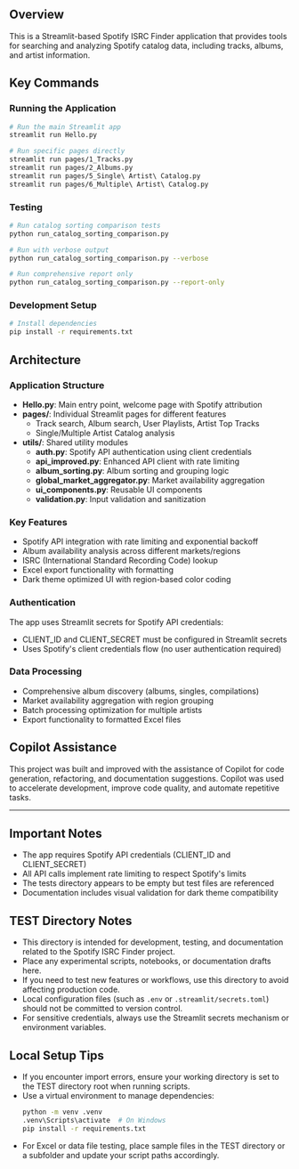 ## Overview

This is a Streamlit-based Spotify ISRC Finder application that provides tools for searching and analyzing Spotify catalog data, including tracks, albums, and artist information.

## Key Commands

### Running the Application
```bash
# Run the main Streamlit app
streamlit run Hello.py

# Run specific pages directly
streamlit run pages/1_Tracks.py
streamlit run pages/2_Albums.py
streamlit run pages/5_Single\ Artist\ Catalog.py
streamlit run pages/6_Multiple\ Artist\ Catalog.py
```

### Testing
```bash
# Run catalog sorting comparison tests
python run_catalog_sorting_comparison.py

# Run with verbose output
python run_catalog_sorting_comparison.py --verbose

# Run comprehensive report only
python run_catalog_sorting_comparison.py --report-only
```

### Development Setup
```bash
# Install dependencies
pip install -r requirements.txt
```

## Architecture

### Application Structure
- **Hello.py**: Main entry point, welcome page with Spotify attribution
- **pages/**: Individual Streamlit pages for different features
  - Track search, Album search, User Playlists, Artist Top Tracks
  - Single/Multiple Artist Catalog analysis
- **utils/**: Shared utility modules
  - **auth.py**: Spotify API authentication using client credentials
  - **api_improved.py**: Enhanced API client with rate limiting
  - **album_sorting.py**: Album sorting and grouping logic
  - **global_market_aggregator.py**: Market availability aggregation
  - **ui_components.py**: Reusable UI components
  - **validation.py**: Input validation and sanitization

### Key Features
- Spotify API integration with rate limiting and exponential backoff
- Album availability analysis across different markets/regions
- ISRC (International Standard Recording Code) lookup
- Excel export functionality with formatting
- Dark theme optimized UI with region-based color coding

### Authentication
The app uses Streamlit secrets for Spotify API credentials:
- CLIENT_ID and CLIENT_SECRET must be configured in Streamlit secrets
- Uses Spotify's client credentials flow (no user authentication required)

### Data Processing
- Comprehensive album discovery (albums, singles, compilations)
- Market availability aggregation with region grouping
- Batch processing optimization for multiple artists
- Export functionality to formatted Excel files


## Copilot Assistance

This project was built and improved with the assistance of Copilot for code generation, refactoring, and documentation suggestions. Copilot was used to accelerate development, improve code quality, and automate repetitive tasks.

---

## Important Notes

- The app requires Spotify API credentials (CLIENT_ID and CLIENT_SECRET)
- All API calls implement rate limiting to respect Spotify's limits
- The tests directory appears to be empty but test files are referenced
- Documentation includes visual validation for dark theme compatibility

## TEST Directory Notes

- This directory is intended for development, testing, and documentation related to the Spotify ISRC Finder project.
- Place any experimental scripts, notebooks, or documentation drafts here.
- If you need to test new features or workflows, use this directory to avoid affecting production code.
- Local configuration files (such as `.env` or `.streamlit/secrets.toml`) should not be committed to version control.
- For sensitive credentials, always use the Streamlit secrets mechanism or environment variables.

## Local Setup Tips

- If you encounter import errors, ensure your working directory is set to the TEST directory root when running scripts.
- Use a virtual environment to manage dependencies:
  ```bash
  python -m venv .venv
  .venv\Scripts\activate  # On Windows
  pip install -r requirements.txt
  ```
- For Excel or data file testing, place sample files in the TEST directory or a subfolder and update your script paths accordingly.